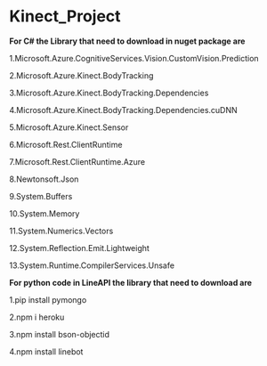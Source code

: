 # Kinect_Project
**For C# the Library that need to download in nuget package are**

1.Microsoft.Azure.CognitiveServices.Vision.CustomVision.Prediction

2.Microsoft.Azure.Kinect.BodyTracking

3.Microsoft.Azure.Kinect.BodyTracking.Dependencies

4.Microsoft.Azure.Kinect.BodyTracking.Dependencies.cuDNN

5.Microsoft.Azure.Kinect.Sensor

6.Microsoft.Rest.ClientRuntime

7.Microsoft.Rest.ClientRuntime.Azure

8.Newtonsoft.Json

9.System.Buffers

10.System.Memory

11.System.Numerics.Vectors

12.System.Reflection.Emit.Lightweight

13.System.Runtime.CompilerServices.Unsafe

**For python code in LineAPI the library that need to download are**

1.pip install pymongo

2.npm i heroku

3.npm install bson-objectid

4.npm install linebot
